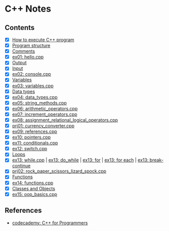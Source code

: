 # C++ Notes

## Contents

- [x] [How to execute C++ program](./docs/execute.md)
- [x] [Program structure](./docs/hello.md)
- [x] [Comments](./docs/comments.md)
- [x] [ex01: hello.cpp](./01-hello/main.cpp)
- [x] [Output](./docs/output.md)
- [x] [Input](./docs/input.md)
- [x] [ex02: console.cpp](./02-console/main.cpp)
- [x] [Variables](./docs/variables.md)
- [x] [ex03: variables.cpp](./03-variables/main.cpp)
- [x] [Data types](./docs/data-types.md)
- [x] [ex04: data_types.cpp](./04-data-types/main.cpp)
- [x] [ex05: string_methods.cpp](./05-string-methods/main.cpp)
- [x] [ex06: arithmetic_operators.cpp](./06-arithmetic-operators/main.cpp)
- [x] [ex07: increment_operators.cpp](./07-increment-operators/main.cpp)
- [x] [ex08: assignment_relational_logical_operators.cpp](./08-assignment-relational-logical-operators/main.cpp)
- [x] [prj01: currency_converter.cpp](./prj01-currency/main.cpp)
- [x] [ex09: references.cpp](./09-references/main.cpp)
- [x] [ex10: pointers.cpp](./10-pointers/main.cpp)
- [x] [ex11: conditionals.cpp](./11-conditionals/main.cpp)
- [x] [ex12: switch.cpp](./12-switch-case/main.cpp)
- [x] [Loops](./docs/loops.md)
- [x] [ex13: while.cpp](./13-loops/while.cpp) | [ex13: do_while](./13-loops/do_while.cpp) | [ex13: for](./13-loops/for.cpp) | [ex13: for each](./13-loops/for_each.cpp) | [ex13: break-continue](./13-loops/break_continue.cpp)
- [x] [prj02: rock_paper_scissors_lizard_spock.cpp](./prj02-rock-paper-scissors/main.cpp)
- [x] [Functions](./docs/functions.md)
- [x] [ex14: functions.cpp](./14-functions/main.cpp)
- [x] [Classes and Objects](./docs/classes-objects.md)
- [x] [ex15: oop_basics.cpp](./16-oop-basics/main.cpp)

## References

- [codecademy: C++ for Programmers](https://www.codecademy.com/learn/c-plus-plus-for-programmers)
